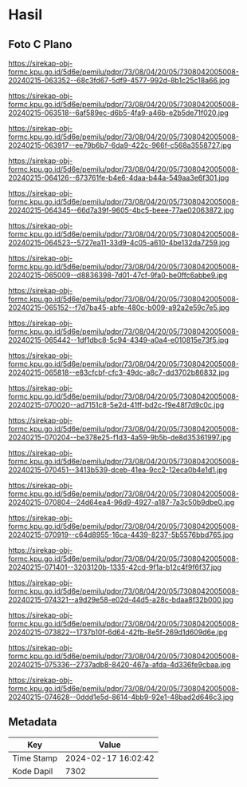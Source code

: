 # Hasil

## Foto C Plano

https://sirekap-obj-formc.kpu.go.id/5d6e/pemilu/pdpr/73/08/04/20/05/7308042005008-20240215-063352--68c3fd67-5df9-4577-992d-8b1c25c18a66.jpg

https://sirekap-obj-formc.kpu.go.id/5d6e/pemilu/pdpr/73/08/04/20/05/7308042005008-20240215-063518--6af589ec-d6b5-4fa9-a46b-e2b5de71f020.jpg

https://sirekap-obj-formc.kpu.go.id/5d6e/pemilu/pdpr/73/08/04/20/05/7308042005008-20240215-063917--ee79b6b7-6da9-422c-966f-c568a3558727.jpg

https://sirekap-obj-formc.kpu.go.id/5d6e/pemilu/pdpr/73/08/04/20/05/7308042005008-20240215-064126--673761fe-b4e6-4daa-b44a-549aa3e6f301.jpg

https://sirekap-obj-formc.kpu.go.id/5d6e/pemilu/pdpr/73/08/04/20/05/7308042005008-20240215-064345--66d7a39f-9605-4bc5-beee-77ae02063872.jpg

https://sirekap-obj-formc.kpu.go.id/5d6e/pemilu/pdpr/73/08/04/20/05/7308042005008-20240215-064523--5727ea11-33d9-4c05-a610-4be132da7259.jpg

https://sirekap-obj-formc.kpu.go.id/5d6e/pemilu/pdpr/73/08/04/20/05/7308042005008-20240215-065009--d8836398-7d01-47cf-9fa0-be0ffc6abbe9.jpg

https://sirekap-obj-formc.kpu.go.id/5d6e/pemilu/pdpr/73/08/04/20/05/7308042005008-20240215-065152--f7d7ba45-abfe-480c-b009-a92a2e59c7e5.jpg

https://sirekap-obj-formc.kpu.go.id/5d6e/pemilu/pdpr/73/08/04/20/05/7308042005008-20240215-065442--1df1dbc8-5c94-4349-a0a4-e010815e73f5.jpg

https://sirekap-obj-formc.kpu.go.id/5d6e/pemilu/pdpr/73/08/04/20/05/7308042005008-20240215-065818--e83cfcbf-cfc3-49dc-a8c7-dd3702b86832.jpg

https://sirekap-obj-formc.kpu.go.id/5d6e/pemilu/pdpr/73/08/04/20/05/7308042005008-20240215-070020--ad7151c8-5e2d-41ff-bd2c-f9e48f7d9c0c.jpg

https://sirekap-obj-formc.kpu.go.id/5d6e/pemilu/pdpr/73/08/04/20/05/7308042005008-20240215-070204--be378e25-f1d3-4a59-9b5b-de8d35361997.jpg

https://sirekap-obj-formc.kpu.go.id/5d6e/pemilu/pdpr/73/08/04/20/05/7308042005008-20240215-070451--3413b539-dceb-41ea-9cc2-12eca0b4e1d1.jpg

https://sirekap-obj-formc.kpu.go.id/5d6e/pemilu/pdpr/73/08/04/20/05/7308042005008-20240215-070804--24d64ea4-96d9-4927-a187-7a3c50b9dbe0.jpg

https://sirekap-obj-formc.kpu.go.id/5d6e/pemilu/pdpr/73/08/04/20/05/7308042005008-20240215-070919--c64d8955-16ca-4439-8237-5b5576bbd765.jpg

https://sirekap-obj-formc.kpu.go.id/5d6e/pemilu/pdpr/73/08/04/20/05/7308042005008-20240215-071401--3203120b-1335-42cd-9f1a-b12c4f9f6f37.jpg

https://sirekap-obj-formc.kpu.go.id/5d6e/pemilu/pdpr/73/08/04/20/05/7308042005008-20240215-074321--a9d29e58-e02d-44d5-a28c-bdaa8f32b000.jpg

https://sirekap-obj-formc.kpu.go.id/5d6e/pemilu/pdpr/73/08/04/20/05/7308042005008-20240215-073822--1737b10f-6d64-42fb-8e5f-269d1d609d6e.jpg

https://sirekap-obj-formc.kpu.go.id/5d6e/pemilu/pdpr/73/08/04/20/05/7308042005008-20240215-075336--2737adb8-8420-467a-afda-4d336fe9cbaa.jpg

https://sirekap-obj-formc.kpu.go.id/5d6e/pemilu/pdpr/73/08/04/20/05/7308042005008-20240215-074628--0ddd1e5d-8614-4bb9-92e1-48bad2d646c3.jpg


## Metadata

| Key        | Value               |
| ---------- | ------------------- |
| Time Stamp | 2024-02-17 16:02:42 |
| Kode Dapil | 7302                |



